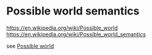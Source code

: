 # Possible world semantics

https://en.wikipedia.org/wiki/Possible_world
https://en.wikipedia.org/wiki/Possible_world_semantics

see [Possible world](./possible-world.md)
